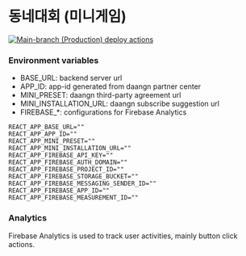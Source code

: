 # 동네대회 (미니게임)

[![Main-branch (Production) deploy actions](https://github.com/karrotmvp/minigame-client/actions/workflows/main-deploy.yml/badge.svg?branch=main)](https://github.com/karrotmvp/minigame-client/actions/workflows/main-deploy.yml)

### Environment variables
- BASE_URL: backend server url
- APP_ID: app-id generated from daangn partner center
- MINI_PRESET: daangn third-party agreement url
- MINI_INSTALLATION_URL: daangn subscribe suggestion url
- FIREBASE_*: configurations for Firebase Analytics
```
REACT_APP_BASE_URL=""
REACT_APP_APP_ID=""
REACT_APP_MINI_PRESET=""
REACT_APP_MINI_INSTALLATION_URL=""
REACT_APP_FIREBASE_API_KEY=""
REACT_APP_FIREBASE_AUTH_DOMAIN=""
REACT_APP_FIREBASE_PROJECT_ID=""
REACT_APP_FIREBASE_STORAGE_BUCKET=""
REACT_APP_FIREBASE_MESSAGING_SENDER_ID=""
REACT_APP_FIREBASE_APP_ID=""
REACT_APP_FIREBASE_MEASUREMENT_ID=""
```


### Analytics
Firebase Analytics is used to track user activities, mainly button click actions.
